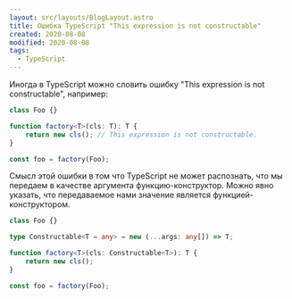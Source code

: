 ```yaml
---
layout: src/layouts/BlogLayout.astro
title: Ошибка TypeScript "This expression is not constructable"
created: 2020-08-08
modified: 2020-08-08
tags:
  - TypeScript
---
```


Иногда в TypeScript можно словить ошибку "This expression is not constructable", например:

```typescript
class Foo {}

function factory<T>(cls: T): T {
    return new cls(); // This expression is not constructable.
}

const foo = factory(Foo);
```

Смысл этой ошибки в том что TypeScript не может распознать, что мы передаем в качестве аргумента функцию-конструктор. 
Можно явно указать, что передаваемое нами значение является функцией-конструктором.

```typescript
class Foo {}

type Constructable<T = any> = new (...args: any[]) => T;

function factory<T>(cls: Constructable<T>): T {
    return new cls();
}

const foo = factory(Foo);
```